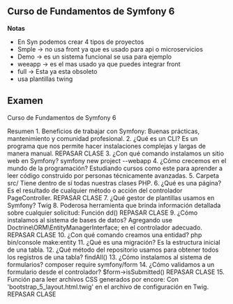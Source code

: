 ## Curso de Fundamentos de Symfony 6

**Notas** 
- En Syn podemos crear 4 tipos de proyectos
- Smple -> no usa front ya que es usado para api o microservicios 
- Demo -> es un sistema funcional se usa para ejemplo
- weeapp -> es el mas usado ya que puedes integrar front
- full -> Esta ya esta obsoleto
- usa plantillas twing


## Examen 

Curso de Fundamentos de Symfony 6

Resumen
1.
Beneficios de trabajar con Symfony:
Buenas prácticas, mantenimiento y comunidad profesional.
2.
¿Qué es un CLI?
Es un programa que nos permite hacer instalaciones complejas y largas de manera manual.
REPASAR CLASE
3.
¿Con qué comando instalamos un sitio web en Symfony?
symfony new project --webapp
4.
¿Cómo crecemos en el mundo de la programación?
Estudiando cursos como este para aprender a leer código construido por personas técnicamente avanzadas.
5.
Carpeta src/
Tiene dentro de sí todas nuestras clases PHP.
6.
¿Qué es una página?
Es el resultado de cualquier método o acción del controlador PageController.
REPASAR CLASE
7.
¿Qué gestor de plantillas usamos en Symfony?
Twig
8.
Poderosa herramienta que brinda información detallada sobre cualquier solicitud:
Función dd()
REPASAR CLASE
9.
¿Cómo instalamos al sistema de bases de datos?
Agregando use Doctrine\ORM\EntityManagerInterface; en el controlador adecuado.
REPASAR CLASE
10.
¿Con qué comando creamos una entidad?
php bin/console make:entity
11.
¿Qué es una migración?
Es la estructura inicial de una tabla.
12.
¿Qué método del repositorio usamos para obtener todos los registros de una tabla?
findAll()
13.
¿Cómo instalamos al sistema de formularios?
composer require symfony/form
14.
¿Cómo validamos a un formulario desde el controlador?
$form->isSubmitted()
REPASAR CLASE
15.
Función para leer archivos CSS generados por encore:
Con 'bootstrap_5_layout.html.twig' en el archivo de configuración en Twig.
REPASAR CLASE

